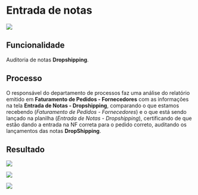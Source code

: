 # Entrada de notas

![](http://developers.connectparts.com.br/imagens/entradaNota01.png)

## Funcionalidade

Auditoria de notas **Dropshipping**.

## Processo

O responsável do departamento de processos faz uma análise do relatório emitido em **Faturamento de Pedidos - Fornecedores** com as informações na tela **Entrada de Notas - Dropshipping**, comparando o que estamos recebendo \(_Faturamento de Pedidos - Fornecedores_\) e o que está sendo lançado na planilha \(_Entrada de Notas - Dropshipping_\), certificando de que estão dando a entrada na NF correta para o pedido correto, auditando os lançamentos das notas **DropShipping**.

## Resultado

![](http://developers.connectparts.com.br/imagens/entradaNotaResultado.png)

![](http://developers.connectparts.com.br/imagens/entradaNotaEditar01.png)

![](http://developers.connectparts.com.br/imagens/entradaNotaCancelar.png)

